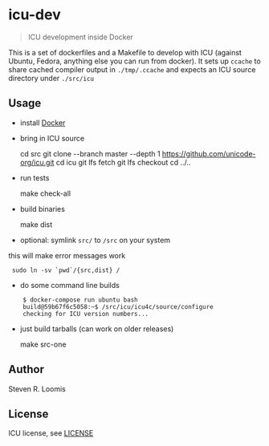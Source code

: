 # icu-dev

> ICU development inside Docker

This is a set of dockerfiles and a Makefile to develop with ICU (against Ubuntu, Fedora, anything else you can run from docker).
It sets up `ccache` to share cached compiler output in `./tmp/.ccache` and expects an ICU source directory under `./src/icu`


## Usage

- install [Docker](http://docker.io)
- bring in ICU source

     cd src
     git clone --branch master --depth 1 https://github.com/unicode-org/icu.git
     cd icu
     git lfs fetch
     git lfs checkout
     cd ../..

- run tests

     make check-all

- build binaries

     make dist

- optional: symlink `src/` to `/src` on your system

this will make error messages work

     sudo ln -sv `pwd`/{src,dist} /

- do some command line builds

```
    $ docker-compose run ubuntu bash
    build@59b67f6c5058:~$ /src/icu/icu4c/source/configure
    checking for ICU version numbers...
```

- just build tarballs (can work on older releases)

     make src-one

## Author

Steven R. Loomis

## License

ICU license, see [LICENSE](LICENSE)
